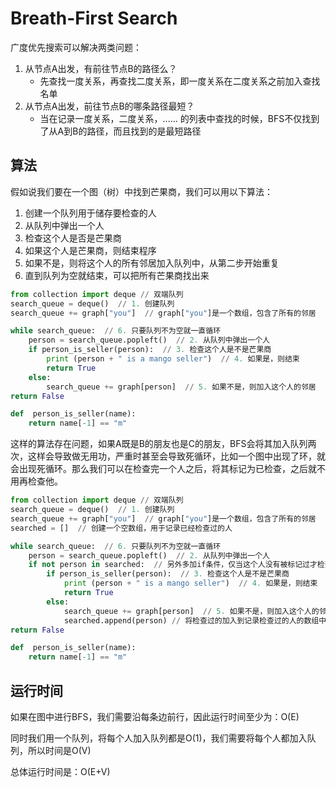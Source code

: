 # Breath-First Search

广度优先搜索可以解决两类问题：

1. 从节点A出发，有前往节点B的路径么？
   * 先查找一度关系，再查找二度关系，即一度关系在二度关系之前加入查找名单
2. 从节点A出发，前往节点B的哪条路径最短？
   * 当在记录一度关系，二度关系，…… 的列表中查找的时候，BFS不仅找到了从A到B的路径，而且找到的是最短路径

## 算法

假如说我们要在一个图（树）中找到芒果商，我们可以用以下算法：

1. 创建一个队列用于储存要检查的人
2. 从队列中弹出一个人
3. 检查这个人是否是芒果商
4. 如果这个人是芒果商，则结束程序
5. 如果不是，则将这个人的所有邻居加入队列中，从第二步开始重复
6. 直到队列为空就结束，可以把所有芒果商找出来

``` python
from collection import deque // 双端队列
search_queue = deque()  // 1. 创建队列
search_queue += graph["you"]  // graph["you"]是一个数组，包含了所有的邻居

while search_queue:  // 6. 只要队列不为空就一直循环
    person = search_queue.popleft()  // 2. 从队列中弹出一个人
    if person_is_seller(person):  // 3. 检查这个人是不是芒果商
        print (person + " is a mango seller")  // 4. 如果是，则结束
        return True
    else:
        search_queue += graph[person]  // 5. 如果不是，则加入这个人的邻居
return False

def  person_is_seller(name):
    return name[-1] == "m"
```

这样的算法存在问题，如果A既是B的朋友也是C的朋友，BFS会将其加入队列两次，这样会导致做无用功，严重时甚至会导致死循环，比如一个图中出现了环，就会出现死循环。那么我们可以在检查完一个人之后，将其标记为已检查，之后就不用再检查他。

``` python
from collection import deque // 双端队列
search_queue = deque()  // 1. 创建队列
search_queue += graph["you"]  // graph["you"]是一个数组，包含了所有的邻居
searched = []  // 创建一个空数组，用于记录已经检查过的人

while search_queue:  // 6. 只要队列不为空就一直循环
    person = search_queue.popleft()  // 2. 从队列中弹出一个人
    if not person in searched:  // 另外多加if条件，仅当这个人没有被标记过才检查
        if person_is_seller(person):  // 3. 检查这个人是不是芒果商
            print (person + " is a mango seller")  // 4. 如果是，则结束
            return True
        else:
            search_queue += graph[person]  // 5. 如果不是，则加入这个人的邻居
            searched.append(person) // 将检查过的加入到记录检查过的人的数组中
return False

def  person_is_seller(name):
    return name[-1] == "m"
```

## 运行时间

如果在图中进行BFS，我们需要沿每条边前行，因此运行时间至少为：O(E)

同时我们用一个队列，将每个人加入队列都是O(1)，我们需要将每个人都加入队列，所以时间是O(V)

总体运行时间是：O(E+V)

